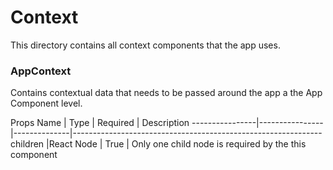 # Context
This directory contains all context components that the app uses.

### AppContext
Contains contextual data that needs to be passed around the app a the App Component level.

Props
Name            | Type           | Required     | Description
----------------|----------------|--------------|--------------------------------------------------------------
children        |React Node      | True         | Only one child node is required by the this component



